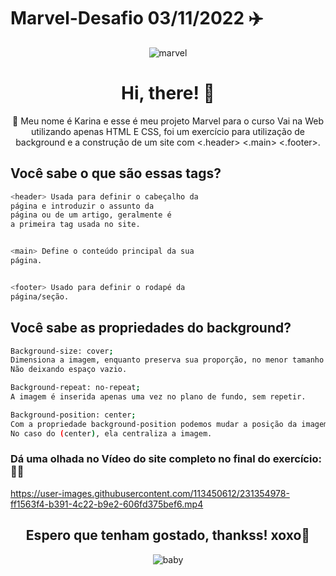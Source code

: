 # Marvel-Desafio 03/11/2022 ✈️ 

<div align="center">

![marvel](https://user-images.githubusercontent.com/113450612/231349070-c713bced-3db0-4c92-ae03-3d997266e1a6.gif)
</div>

<h1 align="center"> Hi, there! 👋 </h1>

<p align="center">🚀 Meu nome é Karina e esse é meu projeto Marvel para o curso Vai na Web utilizando apenas HTML E CSS, foi um exercício para utilização de background e a construção de um site com 
<.header> <.main> <.footer>. </p>




## Você sabe o que são essas tags?

```sh
<header> Usada para definir o cabeçalho da
página e introduzir o assunto da
página ou de um artigo, geralmente é
a primeira tag usada no site.


<main> Define o conteúdo principal da sua
página.


<footer> Usado para definir o rodapé da
página/seção.
```

## Você sabe as propriedades do background?
```sh
Background-size: cover;
Dimensiona a imagem, enquanto preserva sua proporção, no menor tamanho possível para preencher o contêiner. 
Não deixando espaço vazio.

Background-repeat: no-repeat;
A imagem é inserida apenas uma vez no plano de fundo, sem repetir.

Background-position: center;
Com a propriedade background-position podemos mudar a posição da imagem do background. 
No caso do (center), ela centraliza a imagem.
```

### Dá uma olhada no Vídeo do site completo no final do exercício: 🫰🏻


https://user-images.githubusercontent.com/113450612/231354978-ff1563f4-b391-4c22-b9e2-606fd375bef6.mp4

<h2 align="center"> Espero que tenham gostado, thankss! xoxo👋 </h2>

<div align="center">

![baby](https://user-images.githubusercontent.com/113450612/231355137-cfdf5e28-4168-4163-92e9-5d70f7f3333d.gif)
</div>

